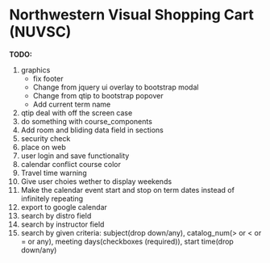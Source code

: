 # Northwestern Visual Shopping Cart (NUVSC)

<b>TODO:</b>

<ol>
<li>graphics
    <ul>
    <li>fix footer</li>
    <li>Change from jquery ui overlay to bootstrap modal</li>
    <li>Change from qtip to bootstrap popover</li>
    <li>Add current term name</li>
    </ul>
</li>
<li>qtip deal with off the screen case</li>
<li>do something with course_components</li>
<li>Add room and bliding data field in sections</li>
<li>security check</li>
<li>place on web</li>
<li>user login and save functionality</li>
<li>calendar conflict course color</li>
<li>Travel time warning</li>
<li>Give user choies wether to display weekends</li>
<li>Make the calendar event start and stop on term dates instead of infinitely repeating</li>
<li>export to google calendar</li>
<li>search by distro field</li>
<li>search by instructor field</li>
<li>search by given criteria: subject(drop down/any), catalog_num(> or < or = or any), meeting days(checkboxes (required)), start time(drop down/any)</li>
</ol>
